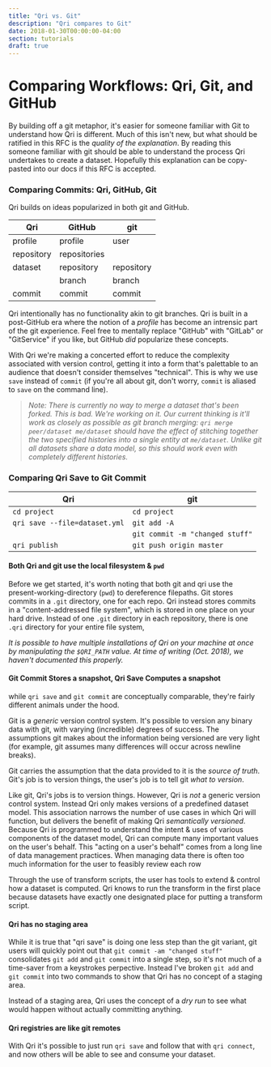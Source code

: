```yaml
---
title: "Qri vs. Git"
description: "Qri compares to Git"
date: 2018-01-30T00:00:00-04:00
section: tutorials
draft: true
---
```


# Comparing Workflows: Qri, Git, and GitHub


By building off a git metaphor, it's easier for someone familiar with Git to understand how Qri is different. Much of this isn't new, but what should be ratified in this RFC is the _quality of the explanation_. By reading this someone familiar with git should be able to understand the process Qri undertakes to create a dataset. Hopefully this explanation can be copy-pasted into our docs if this RFC is accepted.

### Comparing Commits: Qri, GitHub, Git
Qri builds on ideas popularized in both git and GitHub.

| Qri        | GitHub       | git        |
| ---------- | ------------ | ---------- |
| profile    | profile      | user       |
| repository | repositories |            |
| dataset    | repository   | repository |
|            | branch       | branch     |
| commit     | commit       | commit     |

Qri intentionally has no functionality akin to git branches. Qri is built in a post-GitHub era where the notion of a _profile_ has become an intrensic part of the git experience. Feel free to mentally replace "GitHub" with "GitLab" or "GitService" if you like, but GitHub _did_ popularize these concepts.

With Qri we're making a concerted effort to reduce the complexity associated with version control, getting it into a form that's palettable to an audience that doesn't consider themselves "technical". This is why we use `save` instead of `commit` (if you're all about git, don't worry, `commit` is aliased to `save` on the command line).

> _Note: There is currently no way to merge a dataset that's been forked. This is bad. We're working on it. Our current thinking is it'll work as closely as possible as git branch merging: `qri merge peer/dataset me/dataset` should have the effect of stitching together the two specified histories into a single entity at `me/dataset`. Unlike git all datasets share a data model, so this should work even with completely different histories._

### Comparing Qri Save to Git Commit

| Qri                           | git                             |
| ----------------------------- | ------------------------------- |
| `cd project`                  | `cd project`                    |
| `qri save --file=dataset.yml` | `git add -A`                    |
|                               | `git commit -m "changed stuff"` |
| `qri publish`                 | `git push origin master`        |

#### Both Qri and git use the local filesystem & `pwd`
Before we get started, it's worth noting that both git and qri use the present-working-directory (`pwd`) to dereference filepaths. Git stores commits in a `.git` directory, one for each repo. Qri instead stores commits in a "content-addressed file system", which is stored in one place on your hard drive. Instead of one `.git` directory in each repository, there is one `.qri` directory for your entire file system,

_It is possible to have multiple installations of Qri on your machine at once by manipulating the `$QRI_PATH` value. At time of writing (Oct. 2018), we haven't documented this properly._

#### Git Commit Stores a snapshot, Qri Save Computes a snapshot
while `qri save` and `git commit` are conceptually comparable, they're fairly different animals under the hood.

Git is a _generic_ version control system. It's possible to version any binary data with git, with varying (incredible) degrees of success. The assumptions git makes about the information being versioned are very light (for example, git assumes many differences will occur across newline breaks).

Git carries the assumption that the data provided to it is the _source of truth_. Git's job is to version things, the user's job is to tell git _what to version_.

Like git, Qri's jobs is to version things. However, Qri is _not_ a generic version control system. Instead Qri only makes versions of a predefined dataset model. This association narrows the number of use cases in which Qri will function, but  delivers the benefit of making Qri _semantically versioned_. Because Qri is programmed to understand the intent & uses of various components of the dataset model, Qri can compute many important values on the user's behalf. This "acting on a user's behalf" comes from a long line of data management practices. When managing data there is often too much information for the user to feasibly review each row

Through the use of transform scripts, the user has tools to extend & control how a dataset is computed. Qri knows to run the transform in the first place because datasets have exactly one designated place for putting a transform script.

#### Qri has no staging area
While it is true that "qri save" is doing one less step than the git variant, git users will quickly point out that `git commit -am "changed stuff"` consolidates `git add` and `git commit` into a single step, so it's not much of a time-saver from a keystrokes perpective. Instead I've broken `git add` and `git commit` into two commands to show that Qri has no concept of a staging area.

Instead of a staging area, Qri uses the concept of a _dry run_ to see what would happen without actually committing anything. 

#### Qri registries are like git remotes
With Qri it's possible to just run `qri save` and follow that with `qri connect`, and now others will be able to see and consume your dataset.